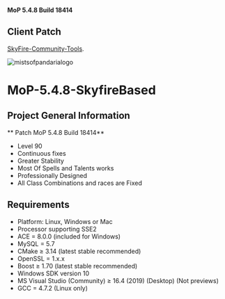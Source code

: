 
**MoP 5.4.8 Build 18414**

## Client Patch
[SkyFire-Community-Tools](https://github.com/ProjectSkyfire/SkyFire-Community-Tools).

![mistsofpandarialogo](https://cloud.githubusercontent.com/assets/812439/18619016/c10a0e20-7dfa-11e6-92c3-0f0dc1f1be75.png)

# MoP-5.4.8-SkyfireBased

## Project General Information

** Patch MoP 5.4.8 Build 18414**

- Level 90
- Continuous fixes
- Greater Stability
- Most Of Spells and Talents works
- Professionally Designed
- All Class Combinations and races are Fixed

## Requirements

+ Platform: Linux, Windows or Mac
+ Processor supporting SSE2 
+ ACE = 8.0.0 (included for Windows) 
+ MySQL = 5.7
+ CMake ≥ 3.14 (latest stable recommended) 
+ OpenSSL = 1.x.x
+ Boost ≥ 1.70 (latest stable recommended)
+ Windows SDK version 10
+ MS Visual Studio (Community) ≥ 16.4 (2019) (Desktop) (Not previews) 
+ GCC = 4.7.2 (Linux only)
